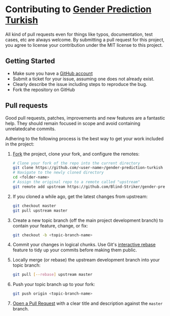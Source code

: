 # Contributing to [Gender Prediction Turkish](https://github.com/Blind-Striker/gender-prediction-turkish)

All kind of pull requests even for things like typos, documentation, test cases, etc are always welcome. By submitting a pull request for this project, you agree to license your contribution under the MIT license to this project.

## Getting Started

* Make sure you have a [GitHub account](https://github.com/signup/free)
* Submit a ticket for your issue, assuming one does not already exist.
 * Clearly describe the issue including steps to reproduce the bug.
* Fork the repository on GitHub

## Pull requests

Good pull requests, patches, improvements and new features are a fantastic
help. They should remain focused in scope and avoid containing unrelatedcahe
commits.

Adhering to the following process is the best way to get your work
included in the project:

1. [Fork](http://help.github.com/fork-a-repo/) the project, clone your fork,
   and configure the remotes:

   ```bash
   # Clone your fork of the repo into the current directory
   git clone https://github.com/<user-name>/gender-prediction-turkish
   # Navigate to the newly cloned directory
   cd <folder-name>
   # Assign the original repo to a remote called "upstream"
   git remote add upstream https://github.com/Blind-Striker/gender-prediction-turkish
   ```

2. If you cloned a while ago, get the latest changes from upstream:

   ```bash
   git checkout master
   git pull upstream master
   ```

3. Create a new topic branch (off the main project development branch) to
   contain your feature, change, or fix:

   ```bash
   git checkout -b <topic-branch-name>
   ```

4. Commit your changes in logical chunks. Use Git's
   [interactive rebase](https://help.github.com/articles/interactive-rebase)
   feature to tidy up your commits before making them public.

5. Locally merge (or rebase) the upstream development branch into your topic branch:

   ```bash
   git pull [--rebase] upstream master
   ```

6. Push your topic branch up to your fork:

   ```bash
   git push origin <topic-branch-name>
   ```

7. [Open a Pull Request](https://help.github.com/articles/using-pull-requests/)
    with a clear title and description against the `master` branch.
